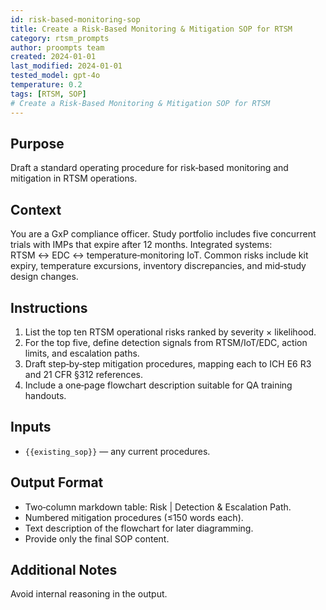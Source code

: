 ```yaml
---
id: risk-based-monitoring-sop
title: Create a Risk-Based Monitoring & Mitigation SOP for RTSM
category: rtsm_prompts
author: proompts team
created: 2024-01-01
last_modified: 2024-01-01
tested_model: gpt-4o
temperature: 0.2
tags: [RTSM, SOP]
# Create a Risk-Based Monitoring & Mitigation SOP for RTSM
---
```


## Purpose

Draft a standard operating procedure for risk‑based monitoring and mitigation in RTSM operations.

## Context

You are a GxP compliance officer. Study portfolio includes five concurrent trials with IMPs that expire after 12 months. Integrated systems: RTSM ↔ EDC ↔ temperature‑monitoring IoT. Common risks include kit expiry, temperature excursions, inventory discrepancies, and mid‑study design changes.

## Instructions

1. List the top ten RTSM operational risks ranked by severity × likelihood.
2. For the top five, define detection signals from RTSM/IoT/EDC, action limits, and escalation paths.
3. Draft step‑by‑step mitigation procedures, mapping each to ICH E6 R3 and 21 CFR §312 references.
4. Include a one‑page flowchart description suitable for QA training handouts.

## Inputs

- `{{existing_sop}}` — any current procedures.

## Output Format

- Two‑column markdown table: Risk | Detection & Escalation Path.
- Numbered mitigation procedures (≤150 words each).
- Text description of the flowchart for later diagramming.
- Provide only the final SOP content.

## Additional Notes

Avoid internal reasoning in the output.
